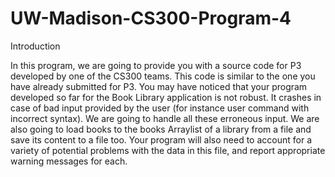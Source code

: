 # UW-Madison-CS300-Program-4

Introduction

In this program, we are going to provide you with a source code for P3 developed by one of the CS300 teams. This code is similar to the one you have already submitted for P3. You may have noticed that your program developed so far for the Book Library application is not robust. It crashes in case of bad input provided by the user (for instance user command with incorrect syntax). We are going to handle all these erroneous input. We are also going to load books to the books Arraylist of a library from a file and save its content to a file too. Your program will also need to account for a variety of potential problems with the data in this file, and report appropriate warning messages for each.
